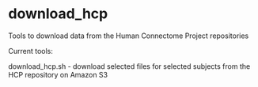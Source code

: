 # download_hcp
Tools to download data from the Human Connectome Project repositories

Current tools:

download_hcp.sh - download selected files for selected subjects from the HCP repository on Amazon S3
